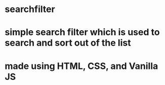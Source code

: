 # searchfilter

# simple search filter which is used to search and sort out of the list
# made using HTML, CSS, and Vanilla JS 
